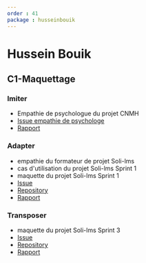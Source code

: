 ```yaml
---
order : 41
package : husseinbouik
---
```


# Hussein Bouik

## C1-Maquettage

  
### Imiter
- Empathie de psychologue du projet CNMH 
- [Issue empathie de psychologe ](https://github.com/cnmh/besoin/issues/120)
- [Rapport](https://cnmh.github.io/besoin/empathie-psychologue/rapport.html)

### Adapter

   -  empathie du formateur de projet Soli-lms
   -  cas d'utilisation du projet Soli-lms Sprint 1
   -  maquette du projet Soli-lms Sprint 1
   - [Issue]()
   - [Repository]()
   - [Rapport]()
  
### Transposer

   -  maquette du projet Soli-lms Sprint 3
   - [Issue]()
   - [Repository]()
   - [Rapport]()